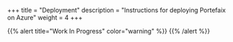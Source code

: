 +++
title = "Deployment"
description = "Instructions for deploying Portefaix on Azure"
weight = 4
+++

{{% alert title="Work In Progress" color="warning" %}}
{{% /alert %}}
